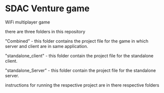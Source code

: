 # SDAC Venture game

WiFi multiplayer game

there are three folders in this repository 

"Combined" - this folder contains the project file for the game in which server and client are in same application.

"standalone_client" - this folder contain the project file for the standalone client.

"standalone_Server" - this folder contain the project file for the standalone server.

instructions for running the respective project are in there respective folders